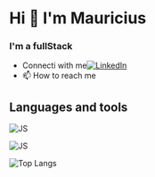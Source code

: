 # Hi 👋 I'm Mauricius

### I'm a fullStack

[comment]: <> (-📑 All of my projects are available at: <myWebSite>)

- Connecti with me[![LinkedIn](https://img.shields.io/badge/LinkedIn-000?style=for-the-badge&logo=linkedin&logoColor=0E76A8)](www.linkedin.com/in/mauricius-santos-45032615b)
- 📫 How to reach me

## Languages and tools

![JS](https://icons8.com.br/icon/RwtOBojoLS2N/javascript")

![JS](../assets/images/icon-avascript-48.png)

![Top Langs](https://github-readme-stats-git-masterrstaa-rickstaa.vercel.app/api/top-langs/?username=MauruCorrea&bg_color=000&border_color=30A3DC&title_color=E94D5F&text_color=FFF)
